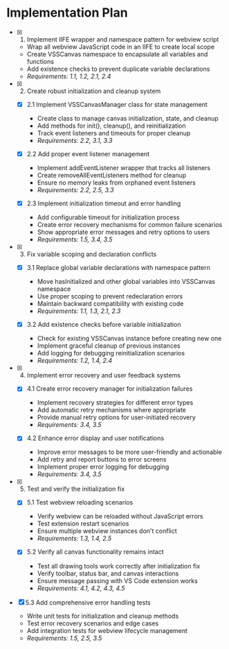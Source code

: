 # Implementation Plan

- [x] 1. Implement IIFE wrapper and namespace pattern for webview script

  - Wrap all webview JavaScript code in an IIFE to create local scope
  - Create VSSCanvas namespace to encapsulate all variables and functions
  - Add existence checks to prevent duplicate variable declarations
  - _Requirements: 1.1, 1.2, 2.1, 2.4_

- [x] 2. Create robust initialization and cleanup system

  - [x] 2.1 Implement VSSCanvasManager class for state management

    - Create class to manage canvas initialization, state, and cleanup
    - Add methods for init(), cleanup(), and reinitialization
    - Track event listeners and timeouts for proper cleanup
    - _Requirements: 2.2, 3.1, 3.3_

  - [x] 2.2 Add proper event listener management

    - Implement addEventListener wrapper that tracks all listeners
    - Create removeAllEventListeners method for cleanup
    - Ensure no memory leaks from orphaned event listeners
    - _Requirements: 2.2, 2.5, 3.3_

  - [x] 2.3 Implement initialization timeout and error handling

    - Add configurable timeout for initialization process
    - Create error recovery mechanisms for common failure scenarios
    - Show appropriate error messages and retry options to users
    - _Requirements: 1.5, 3.4, 3.5_

- [x] 3. Fix variable scoping and declaration conflicts

  - [x] 3.1 Replace global variable declarations with namespace pattern

    - Move hasInitialized and other global variables into VSSCanvas namespace
    - Use proper scoping to prevent redeclaration errors
    - Maintain backward compatibility with existing code
    - _Requirements: 1.1, 1.3, 2.1, 2.3_

  - [x] 3.2 Add existence checks before variable initialization

    - Check for existing VSSCanvas instance before creating new one
    - Implement graceful cleanup of previous instances
    - Add logging for debugging reinitialization scenarios
    - _Requirements: 1.2, 1.4, 2.4_

- [x] 4. Implement error recovery and user feedback systems

  - [x] 4.1 Create error recovery manager for initialization failures

    - Implement recovery strategies for different error types
    - Add automatic retry mechanisms where appropriate
    - Provide manual retry options for user-initiated recovery
    - _Requirements: 3.4, 3.5_

  - [x] 4.2 Enhance error display and user notifications

    - Improve error messages to be more user-friendly and actionable
    - Add retry and report buttons to error screens
    - Implement proper error logging for debugging
    - _Requirements: 3.4, 3.5_

- [x] 5. Test and verify the initialization fix

  - [x] 5.1 Test webview reloading scenarios

    - Verify webview can be reloaded without JavaScript errors
    - Test extension restart scenarios
    - Ensure multiple webview instances don't conflict
    - _Requirements: 1.3, 1.4, 2.5_

  - [x] 5.2 Verify all canvas functionality remains intact


    - Test all drawing tools work correctly after initialization fix
    - Verify toolbar, status bar, and canvas interactions
    - Ensure message passing with VS Code extension works
    - _Requirements: 4.1, 4.2, 4.3, 4.5_

- [x] 5.3 Add comprehensive error handling tests

  - Write unit tests for initialization and cleanup methods
  - Test error recovery scenarios and edge cases
  - Add integration tests for webview lifecycle management
  - _Requirements: 1.5, 2.5, 3.5_
